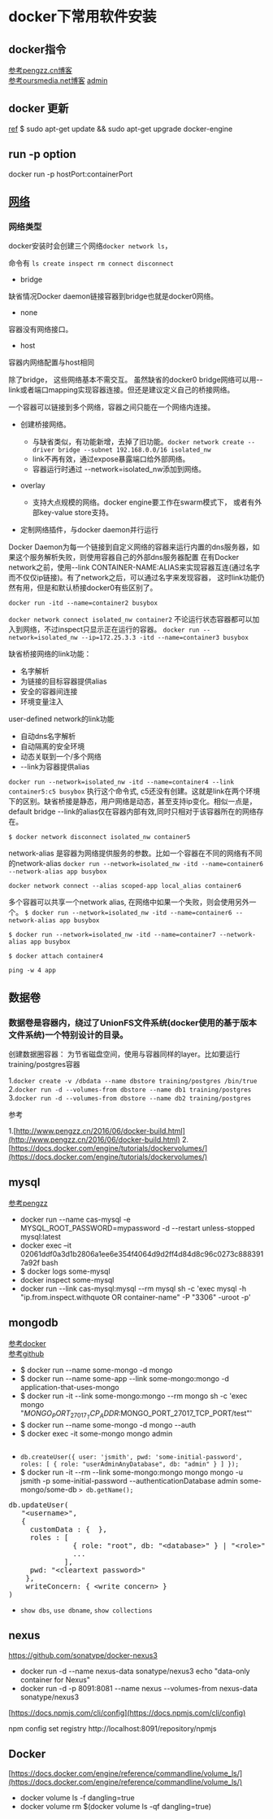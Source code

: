# docker下常用软件安装

## docker指令

[参考pengzz.cn博客](http://www.pengzz.cn/2016/06/docker-build.html)<br>
[参考oursmedia.net博客](http://oursmedia.net/wordpress/index.php/2016/06/03/docker-cheatsheet/)
[admin](https://docs.docker.com/engine/admin)

## docker 更新

[ref](https://docs.docker.com/cs-engine/upgrade/)
$ sudo apt-get update && sudo apt-get upgrade docker-engine

## run -p option

docker run -p hostPort:containerPort

## [网络](https://docs.docker.com/engine/userguide/networking/)

### 网络类型

docker安装时会创建三个网络`docker network ls`， 

命令有 `ls create inspect rm connect disconnect`

+ bridge

缺省情况Docker daemon链接容器到bridge也就是docker0网络。

+ none

容器没有网络接口。

+ host

容器内网络配置与host相同

除了bridge， 这些网络基本不需交互。 
虽然缺省的docker0 bridge网络可以用--link或者端口mapping实现容器连接。但还是建议定义自己的桥接网络。

一个容器可以链接到多个网络，容器之间只能在一个网络内连接。

+ 创建桥接网络。

  + 与缺省类似，有功能新增，去掉了旧功能。`docker network create --driver bridge --subnet 192.168.0.0/16 isolated_nw`
  + link不再有效，通过expose暴露端口给外部网络。
  + 容器运行时通过 --network=isolated_nw添加到网络。
+ overlay
  + 支持大点规模的网络。docker engine要工作在swarm模式下， 或者有外部key-value store支持。
+ 定制网络插件，与docker daemon并行运行

Docker Daemon为每一个链接到自定义网络的容器来运行内置的dns服务器，如果这个服务解析失败，则使用容器自己的外部dns服务器配置
在有Docker network之前，使用--link CONTAINER-NAME:ALIAS来实现容器互连(通过名字而不仅仅ip链接)。有了network之后，可以通过名字来发现容器， 这时link功能仍然有用，但是和默认桥接docker0有些区别了。

`docker run -itd --name=container2 busybox`

`docker network connect isolated_nw container2`
不论运行状态容器都可以加入到网络，不过inspect只显示正在运行的容器。
`docker run --network=isolated_nw --ip=172.25.3.3 -itd --name=container3 busybox`

缺省桥接网络的link功能：

+ 名字解析
+ 为链接的目标容器提供alias
+ 安全的容器间连接
+ 环境变量注入

user-defined network的link功能

+ 自动dns名字解析
+ 自动隔离的安全环境
+ 动态关联到一个/多个网络
+ --link为容器提供alias

`docker run --network=isolated_nw -itd --name=container4 --link container5:c5 busybox`
执行这个命令式, c5还没有创建。这就是link在两个环境下的区别。缺省桥接是静态，用户网络是动态，甚至支持ip变化。相似一点是，default bridge --link的alias仅在容器内部有效,同时只相对于该容器所在的网络存在。

`$ docker network disconnect isolated_nw container5`

network-alias 是容器为网络提供服务的参数。比如一个容器在不同的网络有不同的network-alias
`docker run --network=isolated_nw -itd --name=container6 --network-alias app busybox`

`docker network connect --alias scoped-app local_alias container6`

多个容器可以共享一个network alias, 在网络中如果一个失败，则会使用另外一个。
`$ docker run --network=isolated_nw -itd --name=container6 --network-alias app busybox`

`$ docker run --network=isolated_nw -itd --name=container7 --network-alias app busybox`

`$ docker attach container4`

`ping -w 4 app`

## 数据卷

### 数据卷是容器内，绕过了UnionFS文件系统(docker使用的基于版本文件系统)一个特别设计的目录。

创建数据圈容器：
为节省磁盘空间，使用与容器同样的layer。比如要运行training/postgres容器

1.`docker create -v /dbdata --name dbstore training/postgres /bin/true`
2.`docker run -d --volumes-from dbstore --name db1 training/postgres`
3.`docker run -d --volumes-from dbstore --name db2 training/postgres`

参考

1.[http://www.pengzz.cn/2016/06/docker-build.html](http://www.pengzz.cn/2016/06/docker-build.html)
2.[https://docs.docker.com/engine/tutorials/dockervolumes/](https://docs.docker.com/engine/tutorials/dockervolumes/)

## mysql

[参考pengzz](http://www.pengzz.cn/2016/06/mysqldatavolumndocker.html)

+ docker run --name cas-mysql -e MYSQL_ROOT_PASSWORD=mypassword -d --restart unless-stopped mysql:latest 
+ docker exec –it 02061ddf0a3d1b2806a1ee6e354f4064d9d2ff4d84d8c96c0273c8883917a92f bash
+ $ docker logs some-mysql
+ docker inspect some-mysql
+ docker run --link cas-mysql:mysql --rm mysql sh -c 'exec mysql -h "ip.from.inspect.withquote OR container-name" -P "3306" -uroot -p' 

## mongodb

[参考docker](https://hub.docker.com/_/mongo/)<br>
[参考github](https://github.com/docker-library/mongo)

+ $ docker run --name some-mongo -d mongo
+ $ docker run --name some-app --link some-mongo:mongo -d application-that-uses-mongo
+ $ docker run -it --link some-mongo:mongo --rm mongo sh -c 'exec mongo "$MONGO_PORT_27017_TCP_ADDR:$MONGO_PORT_27017_TCP_PORT/test"'
+ $ docker run --name some-mongo -d mongo --auth
+ $ docker exec -it some-mongo mongo admin<pre>
+ `db.createUser({ user: 'jsmith', pwd: 'some-initial-password', roles: [ { role: "userAdminAnyDatabase", db: "admin" } ] });`</pre>
+ $ docker run -it --rm --link some-mongo:mongo mongo mongo -u jsmith -p some-initial-password --authenticationDatabase admin some-mongo/some-db
`> db.getName();`
<pre>
db.updateUser(
   "&lt;username>",
   {
     customData : { <any information> },
     roles : [
               { role: "root", db: "&lt;database>" } | "&lt;role>",
               ...
             ],
     pwd: "&lt;cleartext password>"
    },
    writeConcern: { &lt;write concern> }
)
</pre>

+ `show dbs`,  `use dbname`, `show collections`

## nexus

https://github.com/sonatype/docker-nexus3

+ docker run -d --name nexus-data sonatype/nexus3 echo "data-only container for Nexus"
+ docker run -d -p 8091:8081 --name nexus --volumes-from nexus-data sonatype/nexus3

[https://docs.npmjs.com/cli/config](https://docs.npmjs.com/cli/config)

npm config set registry http://localhost:8091/repository/npmjs

## Docker

[https://docs.docker.com/engine/reference/commandline/volume_ls/](https://docs.docker.com/engine/reference/commandline/volume_ls/)

+ docker volume ls -f dangling=true
+ docker volume rm $(docker volume ls -qf dangling=true)
